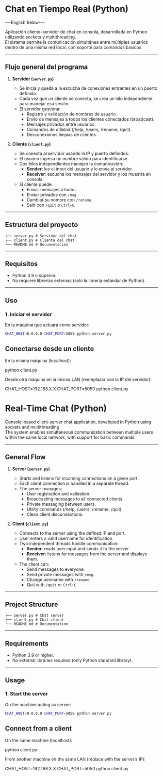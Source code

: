 # Chat en Tiempo Real (Python) 
---English Below--- 

Aplicación cliente-servidor de chat en consola, desarrollada en Python utilizando sockets y multithreading.  
El sistema permite la comunicación simultánea entre múltiples usuarios dentro de una misma red local, con soporte para comandos básicos.

---

## Flujo general del programa

1. **Servidor (`server.py`)**
   - Se inicia y queda a la escucha de conexiones entrantes en un puerto definido.
   - Cada vez que un cliente se conecta, se crea un hilo independiente para manejar esa sesión.
   - El servidor gestiona:
     - Registro y validación de nombres de usuario.
     - Envío de mensajes a todos los clientes conectados (broadcast).
     - Mensajes privados entre usuarios.
     - Comandos de utilidad (/help, /users, /rename, /quit).
     - Desconexiones limpias de clientes.

2. **Cliente (`client.py`)**
   - Se conecta al servidor usando la IP y puerto definidos.
   - El usuario ingresa un nombre válido para identificarse.
   - Dos hilos independientes manejan la comunicación:
     - **Sender**: lee el input del usuario y lo envía al servidor.
     - **Receiver**: escucha los mensajes del servidor y los muestra en consola.
   - El cliente puede:
     - Enviar mensajes a todos.
     - Enviar privados con `/msg`.
     - Cambiar su nombre con `/rename`.
     - Salir con `/quit` o `Ctrl+C`.

---

## Estructura del proyecto
```
├── server.py # Servidor del chat
├── client.py # Cliente del chat
└── README.md # Documentación
```
---

## Requisitos

- Python 3.9 o superior.  
- No requiere librerías externas (solo la librería estándar de Python).

---

## Uso

### 1. Iniciar el servidor
En la máquina que actuará como servidor:

```bash
CHAT_HOST=0.0.0.0 CHAT_PORT=5050 python server.py
```
## Conectarse desde un cliente

En la misma máquina (localhost):

python client.py

Desde otra máquina en la misma LAN (reemplazar con la IP del servidor):

CHAT_HOST=192.168.X.X CHAT_PORT=5050 python client.py

# Real-Time Chat (Python)

Console-based client-server chat application, developed in Python using sockets and multithreading.  
The system enables simultaneous communication between multiple users within the same local network, with support for basic commands.

---

## General Flow

1. **Server (`server.py`)**
   - Starts and listens for incoming connections on a given port.
   - Each client connection is handled in a separate thread.
   - The server manages:
     - User registration and validation.
     - Broadcasting messages to all connected clients.
     - Private messaging between users.
     - Utility commands (/help, /users, /rename, /quit).
     - Clean client disconnections.

2. **Client (`client.py`)**
   - Connects to the server using the defined IP and port.
   - User enters a valid username for identification.
   - Two independent threads handle communication:
     - **Sender**: reads user input and sends it to the server.
     - **Receiver**: listens for messages from the server and displays them.
   - The client can:
     - Send messages to everyone.
     - Send private messages with `/msg`.
     - Change username with `/rename`.
     - Quit with `/quit` or `Ctrl+C`.

---

## Project Structure
```
├── server.py # Chat server
├── client.py # Chat client
└── README.md # Documentation
```

---

## Requirements

- Python 3.9 or higher.  
- No external libraries required (only Python standard library).

---

## Usage

### 1. Start the server
On the machine acting as server:

```bash
CHAT_HOST=0.0.0.0 CHAT_PORT=5050 python server.py
```
## Connect from a client

On the same machine (localhost):

python client.py

From another machine on the same LAN (replace with the server’s IP):

CHAT_HOST=192.168.X.X CHAT_PORT=5050 python client.py
